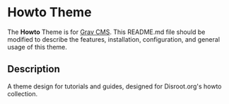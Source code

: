 # Howto Theme

The **Howto** Theme is for [Grav CMS](http://github.com/getgrav/grav).  This README.md file should be modified to describe the features, installation, configuration, and general usage of this theme.

## Description

A theme design for tutorials and guides, designed for Disroot.org's howto collection.
